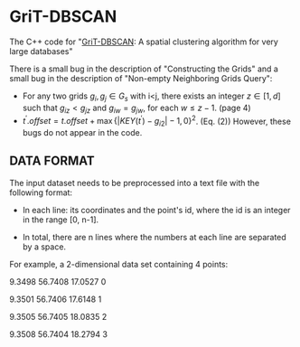 # GriT-DBSCAN

The C++ code for "[GriT-DBSCAN](https://arxiv.org/pdf/2210.07580.pdf): A spatial clustering algorithm for very large databases"

There is a small bug in the description of "Constructing the Grids" and a small bug in the description of "Non-empty Neighboring Grids Query":
- For any two grids $g_i, g_j \in G_s$ with i<j, there exists an integer $z\in [1, d]$ such that $g_{iz} < g_{jz}$ and $g_{iw} = g_{jw}$, for each $w\leq z-1$. (page 4)
- $t^\prime.offset = t.offset+\max\{|KEY(t^\prime) - g_{i2}|-1,0\}^2$. (Eq. (2))
However, these bugs do not appear in the code.

## DATA FORMAT
The input dataset needs to be preprocessed into a text file with the following format:

* In each line: its coordinates and the point's id, where the id is an integer in the range [0,  n-1].

* In total, there are n lines where the numbers at each line are separated by a space. 

For example, a 2-dimensional data set containing 4 points:
 
9.3498     56.7408     17.0527     0

9.3501     56.7406     17.6148     1

9.3505     56.7405     18.0835     2

9.3508     56.7404     18.2794     3
